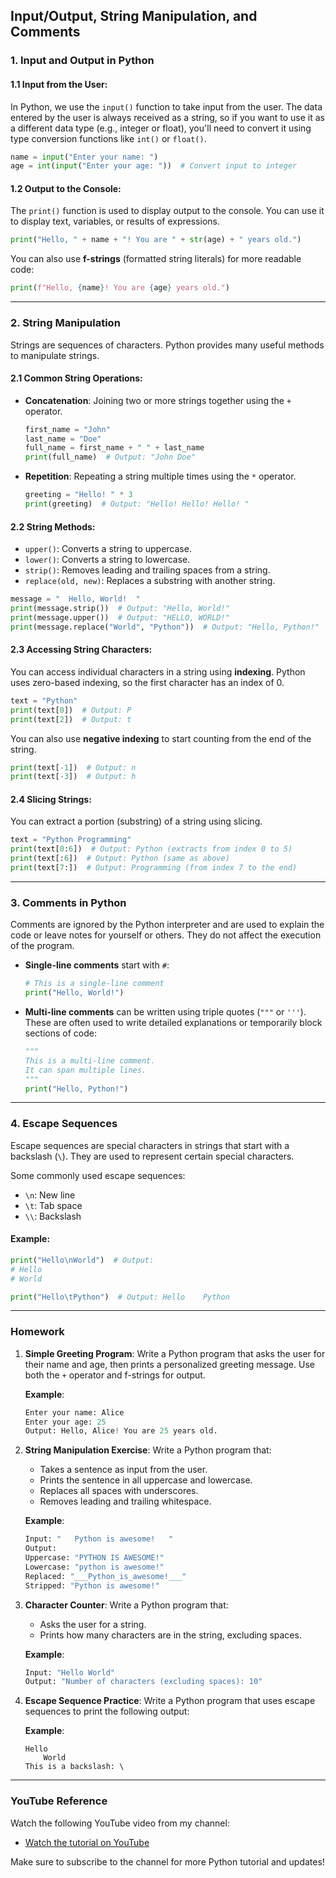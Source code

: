 ## **Input/Output, String Manipulation, and Comments**

### **1. Input and Output in Python**

#### **1.1 Input from the User:**
In Python, we use the `input()` function to take input from the user. The data entered by the user is always received as a string, so if you want to use it as a different data type (e.g., integer or float), you'll need to convert it using type conversion functions like `int()` or `float()`.

```python
name = input("Enter your name: ")
age = int(input("Enter your age: "))  # Convert input to integer
```

#### **1.2 Output to the Console:**
The `print()` function is used to display output to the console. You can use it to display text, variables, or results of expressions.

```python
print("Hello, " + name + "! You are " + str(age) + " years old.")
```

You can also use **f-strings** (formatted string literals) for more readable code:
```python
print(f"Hello, {name}! You are {age} years old.")
```

---

### **2. String Manipulation**

Strings are sequences of characters. Python provides many useful methods to manipulate strings.

#### **2.1 Common String Operations:**

- **Concatenation**: Joining two or more strings together using the `+` operator.
  ```python
  first_name = "John"
  last_name = "Doe"
  full_name = first_name + " " + last_name
  print(full_name)  # Output: "John Doe"
  ```

- **Repetition**: Repeating a string multiple times using the `*` operator.
  ```python
  greeting = "Hello! " * 3
  print(greeting)  # Output: "Hello! Hello! Hello! "
  ```

#### **2.2 String Methods:**
- `upper()`: Converts a string to uppercase.
- `lower()`: Converts a string to lowercase.
- `strip()`: Removes leading and trailing spaces from a string.
- `replace(old, new)`: Replaces a substring with another string.

```python
message = "  Hello, World!  "
print(message.strip())  # Output: "Hello, World!"
print(message.upper())  # Output: "HELLO, WORLD!"
print(message.replace("World", "Python"))  # Output: "Hello, Python!"
```

#### **2.3 Accessing String Characters:**
You can access individual characters in a string using **indexing**. Python uses zero-based indexing, so the first character has an index of 0.

```python
text = "Python"
print(text[0])  # Output: P
print(text[2])  # Output: t
```

You can also use **negative indexing** to start counting from the end of the string.
```python
print(text[-1])  # Output: n
print(text[-3])  # Output: h
```

#### **2.4 Slicing Strings:**
You can extract a portion (substring) of a string using slicing.

```python
text = "Python Programming"
print(text[0:6])  # Output: Python (extracts from index 0 to 5)
print(text[:6])  # Output: Python (same as above)
print(text[7:])  # Output: Programming (from index 7 to the end)
```

---

### **3. Comments in Python**

Comments are ignored by the Python interpreter and are used to explain the code or leave notes for yourself or others. They do not affect the execution of the program.

- **Single-line comments** start with `#`:
  ```python
  # This is a single-line comment
  print("Hello, World!")
  ```

- **Multi-line comments** can be written using triple quotes (`"""` or `'''`). These are often used to write detailed explanations or temporarily block sections of code:
  ```python
  """
  This is a multi-line comment.
  It can span multiple lines.
  """
  print("Hello, Python!")
  ```

---

### **4. Escape Sequences**
Escape sequences are special characters in strings that start with a backslash (`\`). They are used to represent certain special characters.

Some commonly used escape sequences:
- `\n`: New line
- `\t`: Tab space
- `\\`: Backslash

#### **Example:**
```python
print("Hello\nWorld")  # Output: 
# Hello
# World

print("Hello\tPython")  # Output: Hello    Python
```

---

### **Homework**

1. **Simple Greeting Program**:
   Write a Python program that asks the user for their name and age, then prints a personalized greeting message. Use both the `+` operator and f-strings for output.

   **Example**:
   ```python
   Enter your name: Alice
   Enter your age: 25
   Output: Hello, Alice! You are 25 years old.
   ```

2. **String Manipulation Exercise**:
   Write a Python program that:
   - Takes a sentence as input from the user.
   - Prints the sentence in all uppercase and lowercase.
   - Replaces all spaces with underscores.
   - Removes leading and trailing whitespace.

   **Example**:
   ```python
   Input: "   Python is awesome!   "
   Output:
   Uppercase: "PYTHON IS AWESOME!"
   Lowercase: "python is awesome!"
   Replaced: "___Python_is_awesome!___"
   Stripped: "Python is awesome!"
   ```

3. **Character Counter**:
   Write a Python program that:
   - Asks the user for a string.
   - Prints how many characters are in the string, excluding spaces.

   **Example**:
   ```python
   Input: "Hello World"
   Output: "Number of characters (excluding spaces): 10"
   ```

4. **Escape Sequence Practice**:
   Write a Python program that uses escape sequences to print the following output:

   **Example**:
   ```
   Hello
       World
   This is a backslash: \
   ```

---

### **YouTube Reference**
Watch the following YouTube video from my channel:
- [Watch the tutorial on YouTube](https://youtu.be/0qo3QEidzjA?si=B_yq5Mg02EjlJNQ9)


 Make sure to subscribe to the channel for more Python tutorial and updates! 